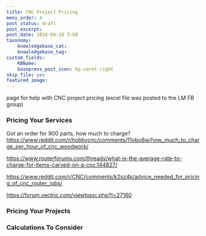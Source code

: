 ```yaml
---
title: CNC Project Pricing
menu_order: 4
post_status: draft
post_excerpt: 
post_date: 2024-09-10 3:50
taxonomy:
    knowledgebase_cat: 
    knowledgebase_tag:        
custom_fields:
    KBName: 
    basepress_post_icon: bp-caret-right
skip_file: yes
featured_image: 
---
```


page for help with CNC project pricing (excel file was posted to the LM FB group)

### Pricing Your Services

Got an order for 900 parts, how much to charge?
https://www.reddit.com/r/hobbycnc/comments/11obo6w/how_much_to_charge_per_hour_of_cnc_woodwork/

https://www.routerforums.com/threads/what-is-the-average-rate-to-charge-for-items-carved-on-a-cnc.144827/

https://www.reddit.com/r/CNC/comments/k2sz4k/advice_needed_for_pricing_of_cnc_router_jobs/

https://forum.vectric.com/viewtopic.php?t=27160

### Pricing Your Projects

### Calculations To Consider

